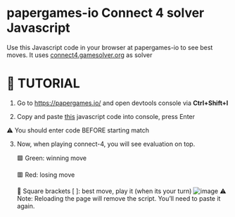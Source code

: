 # papergames-io Connect 4 solver Javascript
Use this Javascript code in your browser at papergames-io to see best moves. It uses [connect4.gamesolver.org](https://connect4.gamesolver.org/) as solver

# 🚀 TUTORIAL

1. Go to https://papergames.io/ and open devtools console via **Ctrl+Shift+I**

2. Copy and paste [this](https://github.com/cfsolver/js/blob/main/code.js) javascript code into console, press Enter

⚠️ You should enter code BEFORE starting match

3. Now, when playing connect-4, you will see evaluation on top.

    🟩 Green: winning move
   
    🟥 Red: losing move
   
    🔲 Square brackets [ ]: best move, play it (when its your turn)
![image](https://github.com/user-attachments/assets/779c7525-7780-46c7-bca4-d12a8e8e96c0)
⚠️ Note: Reloading the page will remove the script. You’ll need to paste it again.
